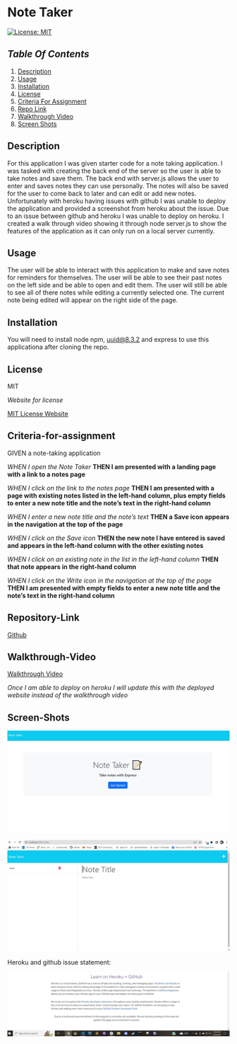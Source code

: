 # Note Taker

[![License: MIT](https://img.shields.io/badge/License-MIT-yellow.svg)](https://opensource.org/licenses/MIT)

## _Table Of Contents_

1. [Description](#description)
2. [Usage](#usage)
3. [Installation](#installation)
4. [License](#license)
5. [Criteria For Assignment](#criteria-for-assignment)
6. [Repo Link](#repository-link)
7. [Walkthrough Video](#walkthrough-video)
8. [Screen Shots](#screen-shots)

## Description

For this application I was given starter code for a note taking application. I was tasked with creating the back end of the server so the user is able to take notes and save them. The back end with server.js allows the user to enter and saves notes they can use personally. The notes will also be saved for the user to come back to later and can edit or add new notes. Unfortunately with heroku having issues with github I was unable to deploy the application and provided a screenshot from heroku about the issue. Due to an issue between github and heroku I was unable to deploy on heroku. I created a walk through video showing it through node server.js to show the features of the application as it can only run on a local server currently.

## Usage

The user will be able to interact with this application to make and save notes for reminders for themselves. The user will be able to see their past notes on the left side and be able to open and edit them. The user will still be able to see all of there notes while editing a currently selected one. The current note being edited will appear on the right side of the page.

## Installation

You will need to install node npm, uuid@8.3.2 and express to use this applicationa after cloning the repo.

## License

MIT

_Website for license_

[MIT License Website](https://mit-license.org/)

## Criteria-for-assignment

GIVEN a note-taking application

*WHEN I open the Note Taker*
**THEN I am presented with a landing page with a link to a notes page**

*WHEN I click on the link to the notes page*
**THEN I am presented with a page with existing notes listed in the left-hand column, plus empty fields to enter a new note title and the note’s text in the right-hand column**

*WHEN I enter a new note title and the note’s text*
**THEN a Save icon appears in the navigation at the top of the page**

*WHEN I click on the Save icon*
**THEN the new note I have entered is saved and appears in the left-hand column with the other existing notes**

*WHEN I click on an existing note in the list in the left-hand column*
**THEN that note appears in the right-hand column**

*WHEN I click on the Write icon in the navigation at the top of the page*
**THEN I am presented with empty fields to enter a new note title and the note’s text in the right-hand column**

## Repository-Link

[Github](https://github.com/PintoDrop/notetake)

## Walkthrough-Video

[Walkthrough Video](https://drive.google.com/file/d/1-rtNtXBmP0Wnvu-zr9SYkJy5ZDW9R5Xa/view)

*Once I am able to deploy on heroku I will update this with the deployed website instead of the walkthrough video*

## Screen-Shots

![Landing Page](./images/screenshot3.JPG)

![Note Page](./images/screenshot2.JPG)



Heroku and github issue statement:

![Heroku-Issue](./images/heroku-issue-screenshot.JPG)

